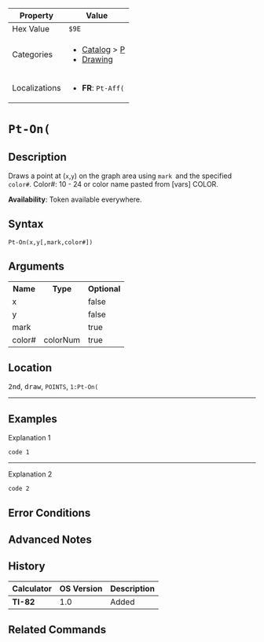 | Property      | Value |
|---------------|-------|
| Hex Value     | `$9E`|
| Categories    | <ul><li>[Catalog](<../categories/Catalog.md>) > [P](<../categories/Catalog.md#P>)</li><li>[Drawing](<../categories/Drawing.md>)</li></ul> |
| Localizations | <ul><li><b>FR</b>: `Pt-Aff(`</li></ul> |

# `Pt-On(`

## Description
Draws a point at (`x`,`y`) on the graph area using `mark `and the specified `color#`.
Color#: 10 - 24 or color name pasted from [vars] COLOR.


<b>Availability</b>: Token available everywhere.

## Syntax
`Pt-On(x,y[,mark,color#])`

## Arguments
<table>
<tr><th>Name</th><th>Type</th><th>Optional</th></tr>

<tr><td>x</td><td></td><td>false</td></tr>

<tr><td>y</td><td></td><td>false</td></tr>

<tr><td>mark</td><td></td><td>true</td></tr>

<tr><td>color#</td><td>colorNum</td><td>true</td></tr>

</table>

## Location
<kbd>2nd</kbd>, <kbd>draw</kbd>, `POINTS`, `1:Pt-On(`
<hr>

## Examples

Explanation 1
```ti-basic
code 1
```
---
Explanation 2
```ti-basic
code 2
```

## Error Conditions


## Advanced Notes


## History
| Calculator | OS Version | Description |
|------------|------------|-------------|
| <b>TI-82</b> | 1.0 | Added

## Related Commands

    